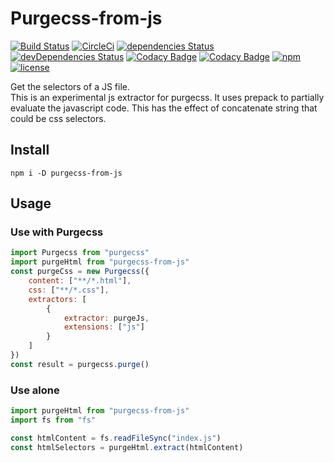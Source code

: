 # Purgecss-from-js

[![Build Status](https://travis-ci.org/FullHuman/purgecss-from-js.svg?branch=master)](https://travis-ci.org/FullHuman/purgecss-from-js)
[![CircleCi](https://circleci.com/gh/FullHuman/purgecss-from-js/tree/master.svg?style=shield)]()
[![dependencies Status](https://david-dm.org/fullhuman/purgecss-from-js/status.svg)](https://david-dm.org/fullhuman/purgecss-from-js)
[![devDependencies Status](https://david-dm.org/fullhuman/purgecss-from-js/dev-status.svg)](https://david-dm.org/fullhuman/purgecss-from-js?type=dev)
[![Codacy Badge](https://api.codacy.com/project/badge/Grade/fdc42da4f4254aed836add2f772c0708)](https://www.codacy.com/app/FullHuman/purgecss-from-js?utm_source=github.com&amp;utm_medium=referral&amp;utm_content=FullHuman/purgecss-from-js&amp;utm_campaign=Badge_Grade)
[![Codacy Badge](https://api.codacy.com/project/badge/Coverage/fdc42da4f4254aed836add2f772c0708)](https://www.codacy.com/app/FullHuman/purgecss-from-js?utm_source=github.com&utm_medium=referral&utm_content=FullHuman/purgecss-from-js&utm_campaign=Badge_Coverage)
[![npm](https://img.shields.io/npm/v/purgecss-from-js.svg)](https://www.npmjs.com/package/purgecss-from-js)
[![license](https://img.shields.io/github/license/fullhuman/purgecss-from-js.svg)]()

Get the selectors of a JS file.  
This is an experimental js extractor for purgecss. It uses prepack to partially evaluate the javascript code.
This has the effect of concatenate string that could be css selectors.

## Install

```
npm i -D purgecss-from-js
```

## Usage

### Use with Purgecss
```js
import Purgecss from "purgecss"
import purgeHtml from "purgecss-from-js"
const purgeCss = new Purgecss({
    content: ["**/*.html"],
    css: ["**/*.css"],
    extractors: [
        {
            extractor: purgeJs,
            extensions: ["js"]
        }
    ]
})
const result = purgecss.purge()
```

### Use alone

```js
import purgeHtml from "purgecss-from-js"
import fs from "fs"

const htmlContent = fs.readFileSync("index.js")
const htmlSelectors = purgeHtml.extract(htmlContent)

```